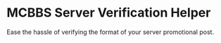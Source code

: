 MCBBS Server Verification Helper
================================

Ease the hassle of verifying the format of your server promotional post.
